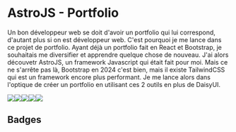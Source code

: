 
# AstroJS - Portfolio


Un bon développeur web se doit d'avoir un portfolio qui lui correspond, d'autant plus si on est développeur web. C'est pourquoi je me lance dans ce projet de portfolio. Ayant déjà un portfolio fait en React et Bootstrap, je souhaitais me diversifier et apprendre quelque chose de nouveau. J'ai alors découvetr AstroJS, un framework Javascript qui était fait pour moi. Mais ce ne s'arrête pas là, Bootstrap en 2024 c'est bien, mais il existe TailwindCSS qui est un framework encore plus performant. Je me lance alors dans l'optique de créer un portfolio en utilisant ces 2 outils en plus de DaisyUI.

<div style="display: flex; flex-direction: row">
    <img src="https://img.shields.io/badge/Astro-0C1222?style=for-the-badge&logo=astro&logoColor=FDFDFE">
    <img src="https://img.shields.io/badge/Tailwind_CSS-38B2AC?style=for-the-badge&logo=tailwind-css&logoColor=white">
    <img src="https://img.shields.io/badge/daisyUI-1ad1a5?style=for-the-badge&logo=daisyui&logoColor=white">
    <img src="https://img.shields.io/badge/Sequelize-52B0E7?style=for-the-badge&logo=Sequelize&logoColor=white">
    <img src="https://img.shields.io/badge/Express%20js-000000?style=for-the-badge&logo=express&logoColor=white">
</div>

## Badges
